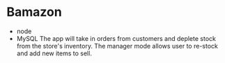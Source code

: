 # Bamazon
* node
* MySQL
The app will take in orders from customers and deplete stock from the store's inventory.
The manager mode allows user to re-stock and add new items to sell.
